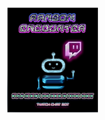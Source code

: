 ![randomencounterbot by the_random_encounter - Twitch Chat Bot](./img/chatbot_logo_full_blk-sml.png)
